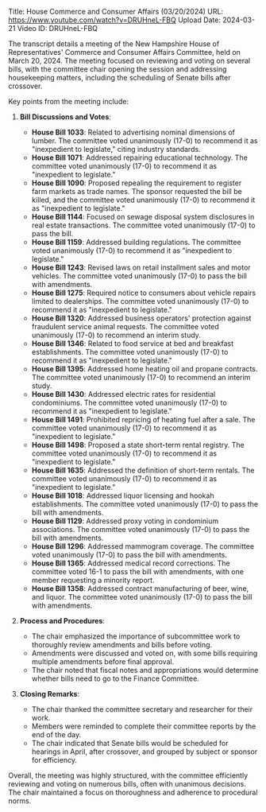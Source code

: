 Title: House Commerce and Consumer Affairs (03/20/2024)
URL: https://www.youtube.com/watch?v=DRUHneL-FBQ
Upload Date: 2024-03-21
Video ID: DRUHneL-FBQ

The transcript details a meeting of the New Hampshire House of Representatives' Commerce and Consumer Affairs Committee, held on March 20, 2024. The meeting focused on reviewing and voting on several bills, with the committee chair opening the session and addressing housekeeping matters, including the scheduling of Senate bills after crossover.

Key points from the meeting include:

1. **Bill Discussions and Votes**:
   - **House Bill 1033**: Related to advertising nominal dimensions of lumber. The committee voted unanimously (17-0) to recommend it as "inexpedient to legislate," citing industry standards.
   - **House Bill 1071**: Addressed repairing educational technology. The committee voted unanimously (17-0) to recommend it as "inexpedient to legislate."
   - **House Bill 1090**: Proposed repealing the requirement to register farm markets as trade names. The sponsor requested the bill be killed, and the committee voted unanimously (17-0) to recommend it as "inexpedient to legislate."
   - **House Bill 1144**: Focused on sewage disposal system disclosures in real estate transactions. The committee voted unanimously (17-0) to pass the bill.
   - **House Bill 1159**: Addressed building regulations. The committee voted unanimously (17-0) to recommend it as "inexpedient to legislate."
   - **House Bill 1243**: Revised laws on retail installment sales and motor vehicles. The committee voted unanimously (17-0) to pass the bill with amendments.
   - **House Bill 1275**: Required notice to consumers about vehicle repairs limited to dealerships. The committee voted unanimously (17-0) to recommend it as "inexpedient to legislate."
   - **House Bill 1320**: Addressed business operators' protection against fraudulent service animal requests. The committee voted unanimously (17-0) to recommend an interim study.
   - **House Bill 1346**: Related to food service at bed and breakfast establishments. The committee voted unanimously (17-0) to recommend it as "inexpedient to legislate."
   - **House Bill 1395**: Addressed home heating oil and propane contracts. The committee voted unanimously (17-0) to recommend an interim study.
   - **House Bill 1430**: Addressed electric rates for residential condominiums. The committee voted unanimously (17-0) to recommend it as "inexpedient to legislate."
   - **House Bill 1491**: Prohibited repricing of heating fuel after a sale. The committee voted unanimously (17-0) to recommend it as "inexpedient to legislate."
   - **House Bill 1498**: Proposed a state short-term rental registry. The committee voted unanimously (17-0) to recommend it as "inexpedient to legislate."
   - **House Bill 1635**: Addressed the definition of short-term rentals. The committee voted unanimously (17-0) to recommend it as "inexpedient to legislate."
   - **House Bill 1018**: Addressed liquor licensing and hookah establishments. The committee voted unanimously (17-0) to pass the bill with amendments.
   - **House Bill 1129**: Addressed proxy voting in condominium associations. The committee voted unanimously (17-0) to pass the bill with amendments.
   - **House Bill 1296**: Addressed mammogram coverage. The committee voted unanimously (17-0) to pass the bill with amendments.
   - **House Bill 1365**: Addressed medical record corrections. The committee voted 16-1 to pass the bill with amendments, with one member requesting a minority report.
   - **House Bill 1358**: Addressed contract manufacturing of beer, wine, and liquor. The committee voted unanimously (17-0) to pass the bill with amendments.

2. **Process and Procedures**:
   - The chair emphasized the importance of subcommittee work to thoroughly review amendments and bills before voting.
   - Amendments were discussed and voted on, with some bills requiring multiple amendments before final approval.
   - The chair noted that fiscal notes and appropriations would determine whether bills need to go to the Finance Committee.

3. **Closing Remarks**:
   - The chair thanked the committee secretary and researcher for their work.
   - Members were reminded to complete their committee reports by the end of the day.
   - The chair indicated that Senate bills would be scheduled for hearings in April, after crossover, and grouped by subject or sponsor for efficiency.

Overall, the meeting was highly structured, with the committee efficiently reviewing and voting on numerous bills, often with unanimous decisions. The chair maintained a focus on thoroughness and adherence to procedural norms.